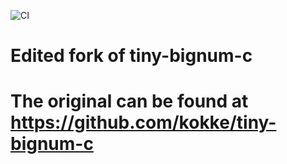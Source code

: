 ![CI](https://github.com/kokke/tiny-bignum-c/workflows/CI/badge.svg)
# Edited fork of tiny-bignum-c
# The original can be found at https://github.com/kokke/tiny-bignum-c
